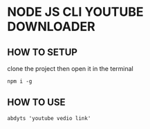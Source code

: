 # NODE JS CLI YOUTUBE DOWNLOADER
## HOW TO SETUP
clone the project then open it in the terminal
```
npm i -g
```
## HOW TO USE
```
abdyts 'youtube vedio link'
```
